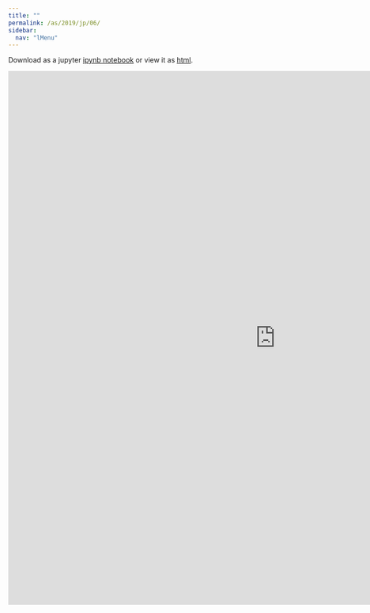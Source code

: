 ```yaml
---
title: ""
permalink: /as/2019/jp/06/
sidebar:
  nav: "lMenu"
---
```


Download as a jupyter [ipynb notebook](https://lamastex.github.io/scalable-data-science/as/2019/jp/06.ipynb) or view it as [html](https://lamastex.github.io/scalable-data-science/as/2019/jp/06.html).

<iframe src="https://lamastex.github.io/scalable-data-science/as/2019/jp/06.html" width="1080" height="1080" frameborder="0"></iframe>

